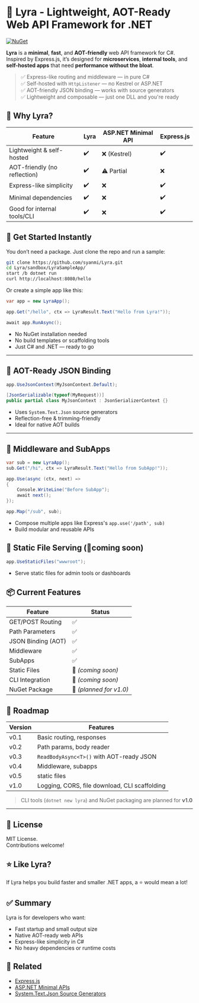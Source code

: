 # 🌟 Lyra - Lightweight, AOT-Ready Web API Framework for .NET
[![NuGet](https://img.shields.io/nuget/v/Lyra.svg)](https://www.nuget.org/packages/Lyra)

**Lyra** is a **minimal**, **fast**, and **AOT-friendly** web API framework for C#.
Inspired by Express.js, it’s designed for **microservices**, **internal tools**, and **self-hosted apps** that need **performance without the bloat**.

> ✅ Express-like routing and middleware — in pure C#  
> ✅ Self-hosted with `HttpListener` — no Kestrel or ASP.NET  
> ✅ AOT-friendly JSON binding — works with source generators  
> ✅ Lightweight and composable — just one DLL and you're ready

## 🚀 Why Lyra?

| Feature                         | Lyra        | ASP.NET Minimal API | Express.js   |
|----------------------------------|-------------|----------------------|--------------|
| Lightweight & self-hosted     | ✔️           | ❌ (Kestrel)          | ✔️            |
| AOT-friendly (no reflection)  | ✔️           | ⚠️ Partial             | ❌            |
| Express-like simplicity       | ✔️           | ❌                    | ✔️            |
| Minimal dependencies          | ✔️           | ❌                    | ✔️            |
| Good for internal tools/CLI   | ✔️           | ❌                    | ✔️            |

## 🚀 Get Started Instantly

You don’t need a package.
Just clone the repo and run a sample:

```bash
git clone https://github.com/syanmi/Lyra.git
cd Lyra/sandbox/LyraSampleApp/
start /b dotnet run
curl http://localhost:8080/hello
```

Or create a simple app like this:

```csharp
var app = new LyraApp();

app.Get("/hello", ctx => LyraResult.Text("Hello from Lyra!"));

await app.RunAsync();
```

- No NuGet installation needed  
- No build templates or scaffolding tools  
- Just C# and .NET — ready to go

---

## 🧬 AOT-Ready JSON Binding

```csharp
app.UseJsonContext(MyJsonContext.Default);

[JsonSerializable(typeof(MyRequest))]
public partial class MyJsonContext : JsonSerializerContext {}
```

- Uses `System.Text.Json` source generators  
- Reflection-free & trimming-friendly  
- Ideal for native AOT builds

---

## 🧱 Middleware and SubApps

```csharp
var sub = new LyraApp();
sub.Get("/hi", ctx => LyraResult.Text("Hello from SubApp!"));

app.Use(async (ctx, next) =>
{
    Console.WriteLine("Before SubApp");
    await next();
});

app.Map("/sub", sub);
```

- Compose multiple apps like Express's `app.use('/path', sub)`
- Build modular and reusable APIs

## 📂 Static File Serving (🚧coming soon)

```csharp
app.UseStaticFiles("wwwroot");
```

- Serve static files for admin tools or dashboards

## 📦 Current Features

| Feature              | Status |
|----------------------|--------|
| GET/POST Routing     | ✅     |
| Path Parameters      | ✅     |
| JSON Binding (AOT)   | ✅     |
| Middleware           | ✅     |
| SubApps              | ✅     |
| Static Files         | 🚧 *(coming soon)*      |
| CLI Integration      | 🚧 *(coming soon)*      |
| NuGet Package        | 🚧 *(planned for v1.0)*      |

## 📌 Roadmap

| Version | Features                                             |
|---------|------------------------------------------------------|
| v0.1    | Basic routing, responses                             |
| v0.2    | Path params, body reader                             |
| v0.3    | `ReadBodyAsync<T>()` with AOT-ready JSON             |
| v0.4    | Middleware, subapps                                  |
| v0.5    | static files                                         |
| v1.0    | Logging, CORS, file download, CLI scaffolding        |

> CLI tools (`dotnet new lyra`) and NuGet packaging are planned for **v1.0**

---

## 📄 License

MIT License.  
Contributions welcome!

## ⭐ Like Lyra?

If Lyra helps you build faster and smaller .NET apps, a ⭐ would mean a lot!

## ✅ Summary

Lyra is for developers who want:

- Fast startup and small output size  
- Native AOT-ready web APIs  
- Express-like simplicity in C#  
- No heavy dependencies or runtime costs

## 🔗 Related

- [Express.js](https://expressjs.com/)
- [ASP.NET Minimal APIs](https://learn.microsoft.com/en-us/aspnet/core/fundamentals/minimal-apis)
- [System.Text.Json Source Generators](https://learn.microsoft.com/en-us/dotnet/standard/serialization/system-text-json/source-generation)

